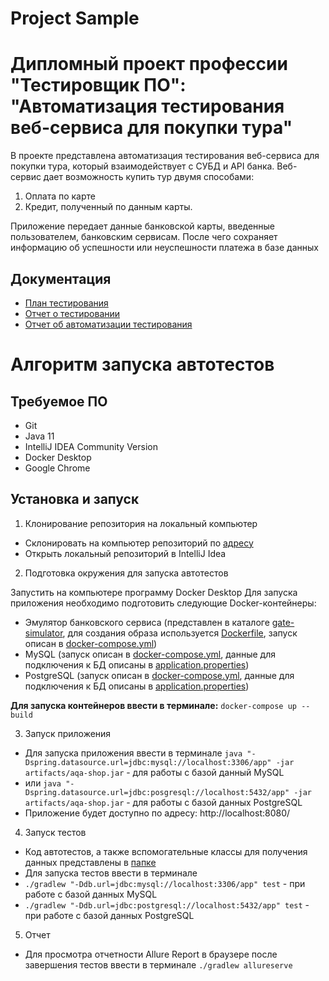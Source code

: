 # Project Sample  
# Дипломный проект профессии "Тестировщик ПО": "Автоматизация тестирования веб-сервиса для покупки тура"
В проекте представлена автоматизация тестирования веб-сервиса для покупки тура, который взаимодействует с СУБД и API банка. Веб-сервис дает возможность купить тур двумя способами:
1. Оплата по карте
2. Кредит, полученный по данным карты.

Приложение передает данные банковской карты, введенные пользователем, банковским сервисам. После чего сохраняет информацию об успешности или неуспешности платежа в базе данных  

## Документация
- [План тестирования](https://github.com/MarinaaBogdanova/Diplom/blob/main/documents/Plan.md)
- [Отчет о тестировании](https://github.com/MarinaaBogdanova/Diplom/blob/main/documents/Report.md)
- [Отчет об автоматизации тестирования](https://github.com/MarinaaBogdanova/Diplom/blob/main/documents/Summary.md)

# Алгоритм запуска автотестов
## Требуемое ПО
- Git
- Java 11
- IntelliJ IDEA Community Version
- Docker Desktop
- Google Chrome
## Установка и запуск

1. Клонирование репозитория на локальный компьютер
 - Склонировать на компьютер репозиторий по [адресу](https://github.com/MarinaaBogdanova/Diplom)
 - Открыть локальный репозиторий в IntelliJ Idea
2. Подготовка окружения для запуска автотестов

Запустить на компьютере программу Docker Desktop 
Для запуска приложения необходимо подготовить следующие Docker-контейнеры:
 - Эмулятор банковского сервиса (представлен в каталоге [gate-simulator](https://github.com/MarinaaBogdanova/Diplom/tree/main/gate-simulator), для создания образа используется [Dockerfile](https://github.com/MarinaaBogdanova/Diplom/blob/main/gate-simulator/Dockerfile), запуск описан в [docker-compose.yml](https://github.com/MarinaaBogdanova/Diplom/blob/main/docker-compose.yml))
 - MySQL (запуск описан в [docker-compose.yml](https://github.com/MarinaaBogdanova/Diplom/blob/main/docker-compose.yml), данные для подключения к БД описаны в [application.properties](https://github.com/MarinaaBogdanova/Diplom/blob/main/application.properties))
 - PostgreSQL (запуск описан в [docker-compose.yml](https://github.com/MarinaaBogdanova/Diplom/blob/main/docker-compose.yml), данные для подключения к БД описаны в [application.properties](https://github.com/MarinaaBogdanova/Diplom/blob/main/application.properties))

  **Для запуска контейнеров ввести в терминале:** `docker-compose up --build`
  
3. Запуск приложения
  - Для запуска приложения ввести в терминале `java "-Dspring.datasource.url=jdbc:mysql://localhost:3306/app" -jar artifacts/aqa-shop.jar` - для работы с базой данный MySQL
  - или `java "-Dspring.datasource.url=jdbc:posgresql://localhost:5432/app" -jar artifacts/aqa-shop.jar` - для работы с базой данных PostgreSQL
  - Приложение будет доступно по адресу: http://localhost:8080/
4. Запуск тестов
 - Код автотестов, а также вспомогательные классы для получения данных представлены в [папке](https://github.com/MarinaaBogdanova/Diplom/tree/main/src/test/java/ru/netology/diplom)
 - Для запуска тестов ввести в терминале 
 - 
   `./gradlew "-Ddb.url=jdbc:mysql://localhost:3306/app" test` - при работе с базой данных MySQL 
 - 
   `./gradlew "-Ddb.url=jdbc:postgresql://localhost:5432/app" test` - при работе с базой данных PostgreSQL
5. Отчет
 - Для просмотра отчетности Allure Report в браузере после завершения тестов ввести в терминале `./gradlew allureserve`
